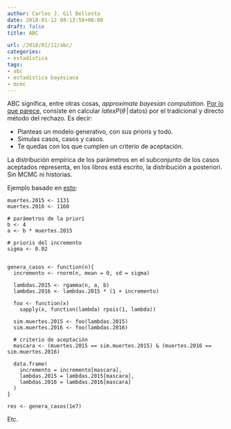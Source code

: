 ```yaml
---
author: Carlos J. Gil Bellosta
date: 2018-01-12 08:13:58+00:00
draft: false
title: ABC

url: /2018/01/12/abc/
categories:
- estadística
tags:
- abc
- estadística bayesiana
- mcmc
---
```


ABC significa, entre otras cosas, _approximate bayesian computation_. [Por lo que parece](http://www.sumsar.net/blog/2015/07/tiny-data-and-the-socks-of-karl-broman-the-movie/), consiste en calcular $latex P(\theta \,|\, \text{datos})$ por el tradicional y directo método del rechazo. Es decir:


  * Planteas un modelo generativo, con sus prioris y todo.
  * Simulas casos, casos y casos.
  * Te quedas con los que cumplen un criterio de aceptación.


La distribución empírica de los parámetros en el subconjunto de los casos aceptados representa, en los libros está escrito, la distribución a posteriori. Sin MCMC ni historias.

Ejemplo basado en [esto](https://www.datanalytics.com/2017/01/18/va-de-si-hay-una-o-dos-lambdas/):


    muertes.2015 <- 1131
    muertes.2016 <- 1160

    # parámetros de la priori
    b <- 4
    a <- b * muertes.2015

    # prioris del incremento
    sigma <- 0.02


    genera_casos <- function(n){
      incremento <- rnorm(n, mean = 0, sd = sigma)

      lambdas.2015 <- rgamma(n, a, b)
      lambdas.2016 <- lambdas.2015 * (1 + incremento)

      foo <- function(x)
        sapply(x, function(lambda) rpois(1, lambda))

      sim.muertes.2015 <- foo(lambdas.2015)
      sim.muertes.2016 <- foo(lambdas.2016)

      # criterio de aceptación
      mascara <- (muertes.2015 == sim.muertes.2015) & (muertes.2016 == sim.muertes.2016)

      data.frame(
        incremento = incremento[mascara],
        lambdas.2015 = lambdas.2015[mascara],
        lambdas.2016 = lambdas.2016[mascara]
      )
    }

    res <- genera_casos(1e7)



Etc.



